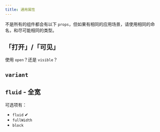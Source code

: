```yaml
---
title: 通用属性
---
```


不是所有的组件都会有以下 `props`，但如果有相同的应用场景，请使用相同的命名，和尽可能相同的类型。

## 「打开」/「可见」

使用 `open`？还是 `visible`？

## `variant`

## `fluid` - 全宽

可选项有：

* `fluid` ✔
* `fullWidth`
* `block`
